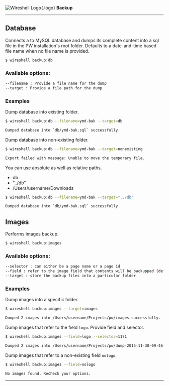 ![Wireshell Logo](/assets/img/favicon-16x16.png){.logo} **Backup**

---

## Database

Connects a to MySQL database and dumps its complete content into a sql file in the PW installation's root folder.
Defaults to a date-and-time based file name when no file name is provided.

```sh
$ wireshell backup:db
```

### Available options:

```sh
--filename : Provide a file name for the dump
--target : Provide a file path for the dump
```

### Examples

Dump database into existing folder.

```sh
$ wireshell backup:db --filename=ymd-bak --target=db

Dumped database into `db/ymd-bak.sql` successfully.
```

Dump database into non-existing folder.

```sh
$ wireshell backup:db --filename=ymd-bak --target=nonexisting

Export failed with message: Unable to move the temporary file.
```

You can use absolute as well as relative paths.

* db
* "../db"
* /Users/username/Downloads

```sh
$ wireshell backup:db --filename=ymd-bak --target="../db"

Dumped database into `db/ymd-bak.sql` successfully.
```

## Images

Performs images backup.

```sh
$ wireshell backup:images
```

### Available options:

```sh
--selector : can either be a page name or a page id
--field : refer to the image field that contents will be backupped (defaults to images)
--target : store the backup files into a particular folder
```

### Examples

Dump images into a specific folder.

```sh
$ wireshell backup:images --target=images

Dumped 2 images into /Users/username/Projects/pw/images successfully.
```

Dump images that refer to the field `logo`. Provide field and selector.

```sh
$ wireshell backup:images --field=logo --selector=1171

Dumped 2 images into /Users/username/Projects/pw/dump-2015-11-30-09-46-32 successfully.
```

Dump images that refer to a non-existing field `nologo`.

```sh
$ wireshell backup:images --field=nologo

No images found. Recheck your options.
```

---
